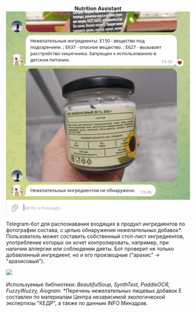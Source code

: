 <p align="center">
 <b>Nutrition Assistant</b>

<img src="gif.gif" alt="bash"/>
</p>

Telegram-бот для распознавания входящих в продукт ингредиентов по фотографии состава, с целью обнаружения нежелательных добавок*. Пользователь может составить собственный стоп-лист ингредиентов, употребление которых он хочет контролировать, например, при наличии аллергии или соблюдении диеты. Бот проверит не только добавленный ингредиент, но и его производные ("арахис" -> "арахисовый").

![](https://github.com/rrishkulova/nutritional_assistant/blob/main/video.gif)

Используемые библиотеки: *BeautifulSoup, SynthTest, PaddleOCR, FuzzyWuzzy, Aiogram.*
*Перечень нежелательных пищевых добавок Е составлен по материалам Центра независимой экологической экспертизы "КЕДР", а также по данным INFO Минздрав.
